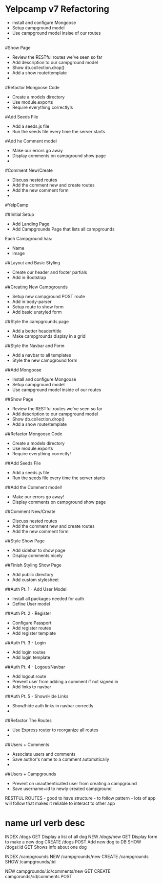 # Yelpcamp v7 Refactoring
* install and configure Mongoose
* Setup campground model
* Use campground model insise of our routes
* 
#Show Page
* Review the RESTful routes we've seen so far
* Add description to our campground model
* Show db.collection.drop()
* Add a show route/template
* 
#Refactor Mongoose Code
* Create a models directory
* Use module.exports
* Require everything correctlyls

#Add Seeds File
* Add a seeds.js file
* Run the seeds file every time the server starts

#Add he Comment model
* Make our errors go away
* Display comments on campground show page
* 

#Comment New/Create
* Discuss nested routes
* Add the comment new and create routes
* Add the new comment form
* 


#YelpCamp

##Initial Setup
* Add Landing Page
* Add Campgrounds Page that lists all campgrounds

Each Campground has:
   * Name
   * Image

##Layout and Basic Styling
* Create our header and footer partials
* Add in Bootstrap

##Creating New Campgrounds
* Setup new campground POST route
* Add in body-parser
* Setup route to show form
* Add basic unstyled form

##Style the campgrounds page
* Add a better header/title
* Make campgrounds display in a grid

##Style the Navbar and Form
* Add a navbar to all templates
* Style the new campground form

##Add Mongoose
* Install and configure Mongoose
* Setup campground model
* Use campground model inside of our routes

##Show Page
* Review the RESTful routes we've seen so far
* Add description to our campground model
* Show db.collection.drop()
* Add a show route/template

##Refactor Mongoose Code
* Create a models directory
* Use module.exports
* Require everything correctly!

##Add Seeds File
* Add a seeds.js file
* Run the seeds file every time the server starts

##Add the Comment model!
* Make our errors go away!
* Display comments on campground show page

##Comment New/Create
* Discuss nested routes
* Add the comment new and create routes
* Add the new comment form

##Style Show Page
* Add sidebar to show page
* Display comments nicely

##Finish Styling Show Page
* Add public directory
* Add custom stylesheet

##Auth Pt. 1 - Add User Model
* Install all packages needed for auth
* Define User model 

##Auth Pt. 2 - Register
* Configure Passport
* Add register routes
* Add register template

##Auth Pt. 3 - Login
* Add login routes
* Add login template

##Auth Pt. 4 - Logout/Navbar
* Add logout route
* Prevent user from adding a comment if not signed in
* Add links to navbar

##Auth Pt. 5 - Show/Hide Links
* Show/hide auth links in navbar correctly
* 

##Refactor The Routes
* Use Express router to reorganize all routes
* 

##Users + Comments
* Associate users and comments
* Save author's name to a comment automatically
* 

##Users + Campgrounds
* Prevent on unauthenticated user from creating a campground
* Save username+id to newly created campground



RESTFUL ROUTES  - good to have structure - to follow pattern - lots of app will follow that makes it reliable to interact to other app

name    url             verb    desc
====================================================
INDEX   /dogs            GET    Display a list of all dog
NEW     /dogs/new       GET     Display form to make a new dog
CREATE  /dogs           POST    Add new dog to DB
SHOW    /dogs/:id       GET     Shows info about one dog


INDEX   /campgrounds
NEW     /campgrounds/new
CREATE  /campgrounds
SHOW    /campgrounds/:id

NEW     campgrounds/:id/comments/new    GET
CREATE  camgorunds/:id/comments     POST
